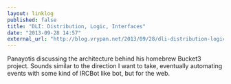 ```yaml
---
layout: linklog
published: false
title: "DLI: Distribution, Logic, Interfaces"
date: "2013-09-28 14:57"
external_url: "http://blog.vrypan.net/2013/09/28/dli-distribution-logic-interfaces/"
---
```


Panayotis discussing the architecture behind his homebrew Bucket3 project.  Sounds similar to the direction I want to take, eventually automating events with some kind of IRCBot like bot, but for the web.
